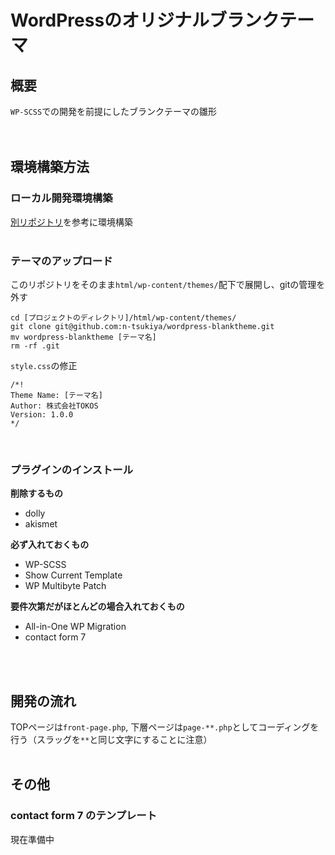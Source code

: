 # WordPressのオリジナルブランクテーマ

## 概要
`WP-SCSS`での開発を前提にしたブランクテーマの雛形  
<br><br>


## 環境構築方法
### ローカル開発環境構築
[別リポジトリ](https://github.com/n-tsukiya/wordpress-template)を参考に環境構築  
<br>


### テーマのアップロード
このリポジトリをそのまま`html/wp-content/themes/`配下で展開し、gitの管理を外す  
```
cd [プロジェクトのディレクトリ]/html/wp-content/themes/
git clone git@github.com:n-tsukiya/wordpress-blanktheme.git
mv wordpress-blanktheme [テーマ名]
rm -rf .git
```

`style.css`の修正
```
/*!
Theme Name: [テーマ名]
Author: 株式会社TOKOS
Version: 1.0.0
*/
```
<br>


### プラグインのインストール
**削除するもの**
- dolly
- akismet

**必ず入れておくもの**
- WP-SCSS
- Show Current Template
- WP Multibyte Patch

**要件次第だがほとんどの場合入れておくもの**
- All-in-One WP Migration
- contact form 7

<br><br>


## 開発の流れ
TOPページは`front-page.php`, 下層ページは`page-**.php`としてコーディングを行う（スラッグを`**`と同じ文字にすることに注意）
<br><br>


## その他
### contact form 7 のテンプレート
現在準備中
<br>

